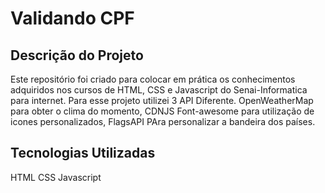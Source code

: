 # Validando CPF

## Descrição do Projeto

Este repositório foi criado para colocar em prática os conhecimentos adquiridos nos cursos de HTML, CSS e Javascript do Senai-Informatica para internet. Para esse projeto utilizei 3 API Diferente. OpenWeatherMap para obter o clima do momento, CDNJS Font-awesome para utilização de icones personalizados, FlagsAPI PAra personalizar a bandeira dos países.

## Tecnologias Utilizadas

HTML
CSS
Javascript
